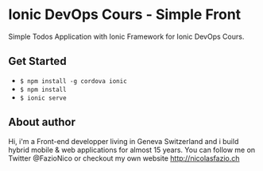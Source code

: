 <!--
@Author: Nicolas Fazio <webmaster-fazio>
@Date:   09-04-2017
@Email:  contact@nicolasfazio.ch
@Last modified by:   webmaster-fazio
@Last modified time: 09-04-2017
-->

# Ionic DevOps Cours - Simple Front
Simple Todos Application with Ionic Framework for Ionic DevOps Cours.

## Get Started
- `$ npm install -g cordova ionic`
- `$ npm install`
- `$ ionic serve`

## About author
Hi, i'm a Front-end developper living in Geneva Switzerland and i build hybrid mobile & web applications for almost 15 years. You can follow me on Twitter @FazioNico or checkout my own website http://nicolasfazio.ch
